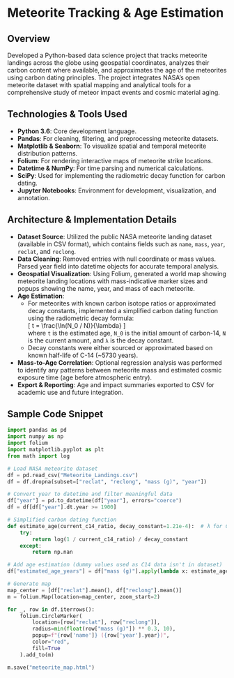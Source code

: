 # Meteorite Tracking & Age Estimation

## Overview  
Developed a Python-based data science project that tracks meteorite landings across the globe using geospatial coordinates, analyzes their carbon content where available, and approximates the age of the meteorites using carbon dating principles. The project integrates NASA’s open meteorite dataset with spatial mapping and analytical tools for a comprehensive study of meteor impact events and cosmic material aging.

## Technologies & Tools Used  
- **Python 3.6**: Core development language.  
- **Pandas**: For cleaning, filtering, and preprocessing meteorite datasets.  
- **Matplotlib & Seaborn**: To visualize spatial and temporal meteorite distribution patterns.  
- **Folium**: For rendering interactive maps of meteorite strike locations.  
- **Datetime & NumPy**: For time parsing and numerical calculations.  
- **SciPy**: Used for implementing the radiometric decay function for carbon dating.  
- **Jupyter Notebooks**: Environment for development, visualization, and annotation.

## Architecture & Implementation Details  
- **Dataset Source**: Utilized the public NASA meteorite landing dataset (available in CSV format), which contains fields such as `name`, `mass`, `year`, `reclat`, and `reclong`.  
- **Data Cleaning**: Removed entries with null coordinate or mass values. Parsed year field into datetime objects for accurate temporal analysis.  
- **Geospatial Visualization**: Using Folium, generated a world map showing meteorite landing locations with mass-indicative marker sizes and popups showing the name, year, and mass of each meteorite.  
- **Age Estimation**:  
  - For meteorites with known carbon isotope ratios or approximated decay constants, implemented a simplified carbon dating function using the radiometric decay formula:  
    \[
    t = \frac{\ln(N_0 / N)}{\lambda}
    \]  
    where `t` is the estimated age, `N_0` is the initial amount of carbon-14, `N` is the current amount, and `λ` is the decay constant.  
  - Decay constants were either sourced or approximated based on known half-life of C-14 (~5730 years).  
- **Mass-to-Age Correlation**: Optional regression analysis was performed to identify any patterns between meteorite mass and estimated cosmic exposure time (age before atmospheric entry).  
- **Export & Reporting**: Age and impact summaries exported to CSV for academic use and future integration.

## Sample Code Snippet

```python
import pandas as pd
import numpy as np
import folium
import matplotlib.pyplot as plt
from math import log

# Load NASA meteorite dataset
df = pd.read_csv("Meteorite_Landings.csv")
df = df.dropna(subset=["reclat", "reclong", "mass (g)", "year"])

# Convert year to datetime and filter meaningful data
df["year"] = pd.to_datetime(df["year"], errors="coerce")
df = df[df["year"].dt.year >= 1900]

# Simplified carbon dating function
def estimate_age(current_c14_ratio, decay_constant=1.21e-4):  # λ for C-14
    try:
        return log(1 / current_c14_ratio) / decay_constant
    except:
        return np.nan

# Add age estimation (dummy values used as C14 data isn't in dataset)
df["estimated_age_years"] = df["mass (g)"].apply(lambda x: estimate_age(current_c14_ratio=0.75))

# Generate map
map_center = [df["reclat"].mean(), df["reclong"].mean()]
m = folium.Map(location=map_center, zoom_start=2)

for _, row in df.iterrows():
    folium.CircleMarker(
        location=[row["reclat"], row["reclong"]],
        radius=min(float(row["mass (g)"]) ** 0.3, 10),
        popup=f"{row['name']} ({row['year'].year})",
        color="red",
        fill=True
    ).add_to(m)

m.save("meteorite_map.html")
